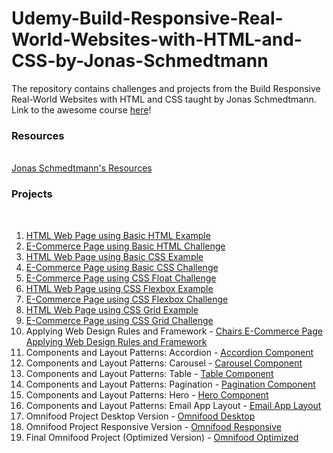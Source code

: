 # Udemy-Build-Responsive-Real-World-Websites-with-HTML-and-CSS-by-Jonas-Schmedtmann

The repository contains challenges and projects from the Build Responsive Real-World Websites with HTML and CSS taught by Jonas Schmedtmann.
Link to the awesome course <a href="https://www.udemy.com/course/design-and-develop-a-killer-website-with-html5-and-css3/" target="_blank">here</a>!

### Resources

<br>
<a href="https://codingheroes.io/resources/">Jonas Schmedtmann's Resources</a>

### Projects

<br>

<ol>
 <li> <a href="https://html-page-basic-html-sandy.netlify.app/" target="_blank">HTML Web Page using Basic HTML Example</a>
 <li> <a href="https://ecommerce-basic-css-sandy.netlify.app/" target="_blank">E-Commerce Page using Basic HTML Challenge</a>
 <li> <a href="https://html-page-basic-css-sandy.netlify.app/" target="_blank">HTML Web Page using Basic CSS Example</a>
 <li> <a href="https://ecommerce-basic-css-sandy.netlify.app/" target="_blank">E-Commerce Page using Basic CSS Challenge</a> 
 <li> <a href="https://ecommerce-css-float-sandy.netlify.app/" target="_blank">E-Commerce Page using CSS Float Challenge</a>
 <li> <a href="https://html-page-css-flexbox-sandy.netlify.app/" target="_blank">HTML Web Page using CSS Flexbox Example</a>
 <li> <a href="https://ecommerce-css-flexbox-sandy.netlify.app//" target="_blank"> E-Commerce Page using CSS Flexbox Challenge</a>
 <li> <a href="https://html-page-css-grid-sandy.netlify.app/" target="_blank">HTML Web Page using CSS Grid Example</a>
 <li> <a href="https://sclauguico.github.io/e-commerce-css-grid/" target="_blank">E-Commerce Page using CSS Grid Challenge</a>
 <li> Applying Web Design Rules and Framework - <a href="https://sclauguico.github.io/chairs-e-commerce-web-design-rules-framework/" target="_blank">Chairs E-Commerce Page Applying Web Design Rules and Framework</a>
 <li> Components and Layout Patterns: Accordion - <a href="https://sclauguico.github.io/accordion-component/" target="_blank">Accordion Component</a>
 <li> Components and Layout Patterns: Carousel - <a href="https://sclauguico.github.io/carousel-component/" target="_blank">Carousel Component</a>
 <li> Components and Layout Patterns: Table - <a href="https://sclauguico.github.io/table-component/" target="_blank">Table Component</a>
 <li> Components and Layout Patterns: Pagination - <a href="https://sclauguico.github.io/pagination-component/" target="_blank">Pagination Component</a>
 <li> Components and Layout Patterns: Hero - <a href="https://sclauguico.github.io/hero-component/" target="_blank">Hero Component</a>
 <li> Components and Layout Patterns: Email App Layout - <a href="https://sclauguico.github.io/mail-app-layout/" target="_blank">Email App Layout</a>
 <li> Omnifood Project Desktop Version - <a href="https://sclauguico.github.io/omnifood-project-desktop/" target="_blank">Omnifood Desktop</a>
 <li> Omnifood Project Responsive Version - <a href="https://sclauguico.github.io/omnifood-project-responsive/" target="_blank">Omnifood Responsive</a>
  <li> Final Omnifood Project (Optimized Version) - <a href="https://omnifood-sandy.netlify.app/" target="_blank">Omnifood Optimized</a>
</ol>
